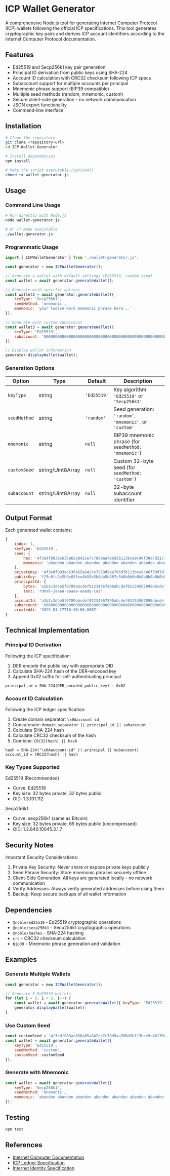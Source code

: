 # ICP Wallet Generator

A comprehensive Node.js tool for generating Internet Computer Protocol (ICP) wallets following the official ICP specifications. This tool generates cryptographic key pairs and derives ICP account identifiers according to the Internet Computer Protocol documentation.

## Features

- Ed25519 and Secp256k1 key pair generation
- Principal ID derivation from public keys using SHA-224
- Account ID calculation with CRC32 checksum following ICP specs
- Subaccount support for multiple accounts per principal
- Mnemonic phrase support (BIP39 compatible)
- Multiple seed methods (random, mnemonic, custom)
- Secure client-side generation - no network communication
- JSON export functionality
- Command-line interface

## Installation

```bash
# Clone the repository
git clone <repository-url>
cd ICP-Wallet-Generator

# Install dependencies
npm install

# Make the script executable (optional)
chmod +x wallet-generator.js
```

## Usage

### Command Line Usage

```bash
# Run directly with Node.js
node wallet-generator.js

# Or if made executable
./wallet-generator.js
```

### Programmatic Usage

```javascript
import { ICPWalletGenerator } from './wallet-generator.js';

const generator = new ICPWalletGenerator();

// Generate a wallet with default settings (Ed25519, random seed)
const wallet = await generator.generateWallet();

// Generate with specific options
const wallet2 = await generator.generateWallet({
    keyType: 'Secp256k1',
    seedMethod: 'mnemonic',
    mnemonic: 'your twelve word mnemonic phrase here...'
});

// Generate with custom subaccount
const wallet3 = await generator.generateWallet({
    keyType: 'Ed25519',
    subaccount: '0000000000000000000000000000000000000000000000000000000000000001'
});

// Display wallet information
generator.displayWallet(wallet);
```

### Generation Options

| Option | Type | Default | Description |
|--------|------|---------|-------------|
| `keyType` | string | `'Ed25519'` | Key algorithm: `'Ed25519'` or `'Secp256k1'` |
| `seedMethod` | string | `'random'` | Seed generation: `'random'`, `'mnemonic'`, or `'custom'` |
| `mnemonic` | string | `null` | BIP39 mnemonic phrase (for `seedMethod: 'mnemonic'`) |
| `customSeed` | string/Uint8Array | `null` | Custom 32-byte seed (for `seedMethod: 'custom'`) |
| `subaccount` | string/Uint8Array | `null` | 32-byte subaccount identifier |

## Output Format

Each generated wallet contains:

```javascript
{
    index: 1,
    keyType: 'Ed25519',
    seed: {
        hex: '4f3edf983ac636a65a842ce7c78d9aa706d3b113bce9c46f30d7d21715b23b1d',
        mnemonic: 'abandon abandon abandon abandon abandon abandon abandon abandon abandon abandon abandon about'
    },
    privateKey: '4f3edf983ac636a65a842ce7c78d9aa706d3b113bce9c46f30d7d21715b23b1d',
    publicKey: 'f25c0fc2e2b9c033ee4b93b5b8da5b807c5b8b6b6b8b8b8b8b8b8b8b8b8b8b8b',
    principalId: {
        bytes: 'a1b2c3d4e5f6789abcdef01234567890abcdef01234567890abcdef',
        text: 'rdmx6-jaaaa-aaaaa-aaadq-cai'
    },
    accountId: 'a1b2c3d4e5f6789abcdef01234567890abcdef01234567890abcdef01234567890',
    subaccount: '0000000000000000000000000000000000000000000000000000000000000000',
    createdAt: '2025-01-27T10:30:00.000Z'
}
```

## Technical Implementation

### Principal ID Derivation

Following the ICP specification:
1. DER encode the public key with appropriate OID
2. Calculate SHA-224 hash of the DER-encoded key
3. Append 0x02 suffix for self-authenticating principal

```
principal_id = SHA-224(DER_encoded_public_key) · 0x02
```

### Account ID Calculation

Following the ICP ledger specification:
1. Create domain separator: `\x0Aaccount-id`
2. Concatenate: `domain_separator || principal_id || subaccount`
3. Calculate SHA-224 hash
4. Calculate CRC32 checksum of the hash
5. Combine: `CRC32(hash) || hash`

```
hash = SHA-224("\x0Aaccount-id" || principal || subaccount)
account_id = CRC32(hash) || hash
```

### Key Types Supported

Ed25519 (Recommended)
- Curve: Ed25519
- Key size: 32 bytes private, 32 bytes public
- OID: 1.3.101.112

Secp256k1
- Curve: secp256k1 (same as Bitcoin)
- Key size: 32 bytes private, 65 bytes public (uncompressed)
- OID: 1.2.840.10045.3.1.7

## Security Notes

Important Security Considerations:

1. Private Key Security: Never share or expose private keys publicly
2. Seed Phrase Security: Store mnemonic phrases securely offline
3. Client-Side Generation: All keys are generated locally - no network communication
4. Verify Addresses: Always verify generated addresses before using them
5. Backup: Keep secure backups of all wallet information

## Dependencies

- `@noble/ed25519` - Ed25519 cryptographic operations
- `@noble/secp256k1` - Secp256k1 cryptographic operations  
- `@noble/hashes` - SHA-224 hashing
- `crc` - CRC32 checksum calculation
- `bip39` - Mnemonic phrase generation and validation

## Examples

### Generate Multiple Wallets

```javascript
const generator = new ICPWalletGenerator();

// Generate 5 Ed25519 wallets
for (let i = 0; i < 5; i++) {
    const wallet = await generator.generateWallet({ keyType: 'Ed25519' });
    generator.displayWallet(wallet);
}
```

### Use Custom Seed

```javascript
const customSeed = '4f3edf983ac636a65a842ce7c78d9aa706d3b113bce9c46f30d7d21715b23b1d';
const wallet = await generator.generateWallet({
    keyType: 'Ed25519',
    seedMethod: 'custom',
    customSeed: customSeed
});
```

### Generate with Mnemonic

```javascript
const wallet = await generator.generateWallet({
    keyType: 'Secp256k1',
    seedMethod: 'mnemonic',
    mnemonic: 'abandon abandon abandon abandon abandon abandon abandon abandon abandon abandon abandon about'
});
```

## Testing

```bash
npm test
```

## References

- [Internet Computer Documentation](https://internetcomputer.org/docs)
- [ICP Ledger Specification](https://internetcomputer.org/docs/references/ledger)
- [Internet Identity Specification](https://internetcomputer.org/docs/references/ii-spec)